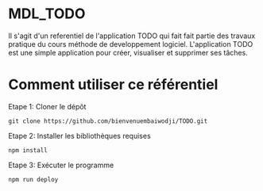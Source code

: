 # MDL_TODO
Il s'agit d'un referentiel de l'application TODO qui fait fait partie des travaux pratique du cours méthode de developpement logiciel. L'application TODO est une simple application pour créer, visualiser et supprimer ses tâches.

# Comment utiliser ce référentiel

Etape 1: Cloner le dépôt

```
git clone https://github.com/bienvenuembaiwodji/TODO.git
```



Etape 2: Installer les bibliothèques requises

```
npm install 
```

Etape 3: Exécuter le programme 

```
npm run deploy
```
